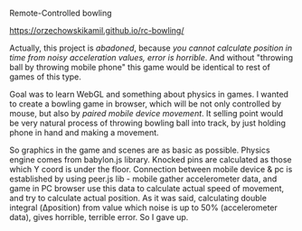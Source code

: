 Remote-Controlled bowling

https://orzechowskikamil.github.io/rc-bowling/


Actually, this project is *abadoned*, because *you cannot calculate position in time from noisy acceleration values, error is horrible*.
And without "throwing ball by throwing mobile phone" this game would be identical to rest of games of this type.

Goal was to learn WebGL and something about physics in games.
I wanted to create a bowling game in browser, which will be not only controlled by mouse, but also by *paired mobile device movement*.
It selling point would be very natural process of throwing bowling ball into track, by just holding phone in hand and making a movement.

So graphics in the game and scenes are as basic as possible. Physics engine comes from babylon.js library. Knocked pins are calculated as those which Y coord is under the floor. Connection between mobile device & pc is established by using peer.js lib - mobile gather accelerometer data, and game in PC browser use this data to calculate actual speed of movement, and try to calculate actual position. As it was said, calculating double integral (Δposition) from value which noise is up to 50% (accelerometer data), gives horrible, terrible error. So I gave up.

